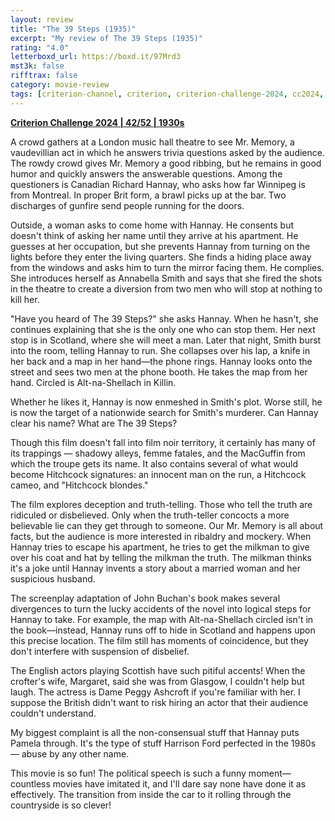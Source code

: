```yaml
---
layout: review
title: "The 39 Steps (1935)"
excerpt: "My review of The 39 Steps (1935)"
rating: "4.0"
letterboxd_url: https://boxd.it/97Mrd3
mst3k: false
rifftrax: false
category: movie-review
tags: [criterion-channel, criterion, criterion-challenge-2024, cc2024, 1001-movies]
---
```


<b><a href="https://boxd.it/qWjuA/detail" target="_blank" rel="noopener">Criterion Challenge 2024 | 42/52 | 1930s</a></b>

A crowd gathers at a London music hall theatre to see Mr. Memory, a vaudevillian act in which he answers trivia questions asked by the audience. The rowdy crowd gives Mr. Memory a good ribbing, but he remains in good humor and quickly answers the answerable questions. Among the questioners is Canadian Richard Hannay, who asks how far Winnipeg is from Montreal. In proper Brit form, a brawl picks up at the bar. Two discharges of gunfire send people running for the doors.

Outside, a woman asks to come home with Hannay. He consents but doesn't think of asking her name until they arrive at his apartment. He guesses at her occupation, but she prevents Hannay from turning on the lights before they enter the living quarters. She finds a hiding place away from the windows and asks him to turn the mirror facing them. He complies. She introduces herself as Annabella Smith and says that she fired the shots in the theatre to create a diversion from two men who will stop at nothing to kill her.

"Have you heard of The 39 Steps?" she asks Hannay. When he hasn't, she continues explaining that she is the only one who can stop them. Her next stop is in Scotland, where she will meet a man. Later that night, Smith burst into the room, telling Hannay to run. She collapses over his lap, a knife in her back and a map in her hand—the phone rings. Hannay looks onto the street and sees two men at the phone booth. He takes the map from her hand. Circled is Alt-na-Shellach in Killin.

Whether he likes it, Hannay is now enmeshed in Smith's plot. Worse still, he is now the target of a nationwide search for Smith's murderer. Can Hannay clear his name? What are The 39 Steps?

Though this film doesn't fall into film noir territory, it certainly has many of its trappings — shadowy alleys, femme fatales, and the MacGuffin from which the troupe gets its name. It also contains several of what would become Hitchcock signatures: an innocent man on the run, a Hitchcock cameo, and "Hitchcock blondes."

The film explores deception and truth-telling. Those who tell the truth are ridiculed or disbelieved. Only when the truth-teller concocts a more believable lie can they get through to someone. Our Mr. Memory is all about facts, but the audience is more interested in ribaldry and mockery. When Hannay tries to escape his apartment, he tries to get the milkman to give over his coat and hat by telling the milkman the truth. The milkman thinks it's a joke until Hannay invents a story about a married woman and her suspicious husband.

The screenplay adaptation of John Buchan's book makes several divergences to turn the lucky accidents of the novel into logical steps for Hannay to take. For example, the map with Alt-na-Shellach circled isn't in the book—instead, Hannay runs off to hide in Scotland and happens upon this precise location. The film still has moments of coincidence, but they don't interfere with suspension of disbelief.

The English actors playing Scottish have such pitiful accents! When the crofter's wife, Margaret, said she was from Glasgow, I couldn't help but laugh. The actress is Dame Peggy Ashcroft if you're familiar with her. I suppose the British didn't want to risk hiring an actor that their audience couldn't understand.

My biggest complaint is all the non-consensual stuff that Hannay puts Pamela through. It's the type of stuff Harrison Ford perfected in the 1980s — abuse by any other name.

This movie is so fun! The political speech is such a funny moment—countless movies have imitated it, and I'll dare say none have done it as effectively. The transition from inside the car to it rolling through the countryside is so clever!
